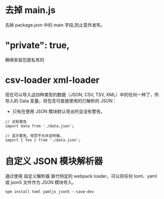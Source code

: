 # 去掉 main.js

去掉 package.json 中的 main 字段,防止意外发布。

# "private": true,

确保安装包是私有的

# csv-loader xml-loader

现在可以导入这四种类型的数据（JSON, CSV, TSV, XML）中的任何一种了，所导入的 Data 变量，将包含可直接使用的已解析的 JSON：

- 只有在使用 JSON 模块默认导出时会没有警告。

```
// 没有警告
import data from './data.json';

// 显示警告，规范不允许这样做。
import { foo } from './data.json';
```

# 自定义 JSON 模块解析器

通过使用 自定义解析器 替代特定的 webpack loader，可以将任何 toml、yaml 或 json5 文件作为 JSON 模块导入。

```
npm install toml yamljs json5 --save-dev
```
